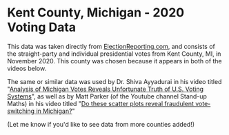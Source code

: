 # Kent County, Michigan - 2020 Voting Data

This data was taken directly from [ElectionReporting.com](https://electionreporting.com/), and consists of the straight-party and individual presidential votes from Kent County, MI, in November 2020. This county was chosen because it appears in both of the videos below.

The same or similar data was used by Dr. Shiva Ayyadurai in his video titled "[Analysis of Michigan Votes Reveals Unfortunate Truth of U.S. Voting Systems](https://www.youtube.com/watch?v=Ztu5Y5obWPk&ab_channel=Dr.ShivaAyyadurai)", as well as by Matt Parker (of the Youtube channel Stand-up Maths) in his video titled "[Do these scatter plots reveal fraudulent vote-switching in Michigan?](https://www.youtube.com/watch?v=aokNwKx7gM8&ab_channel=Stand-upMaths)"

(Let me know if you'd like to see data from more counties added!)
